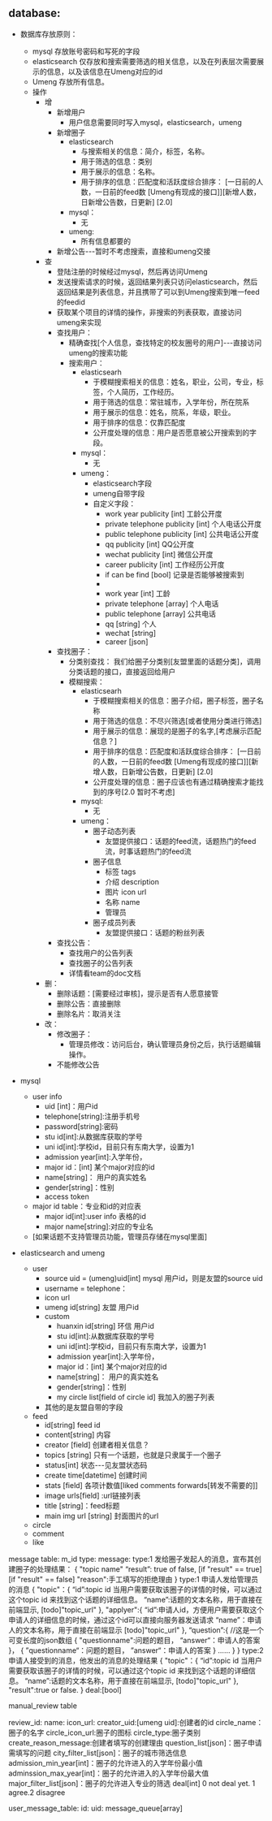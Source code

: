 ## database:
- 数据库存放原则：
	- mysql 存放账号密码和写死的字段
	- elasticsearch 仅存放和搜索需要筛选的相关信息，以及在列表层次需要展示的信息，以及该信息在Umeng对应的id
	- Umeng 存放所有信息。
	- 操作
		- 增
			- 新增用户
				- 用户信息需要同时写入mysql，elasticsearch，umeng
			- 新增圈子
				- elasticsearch
					- 与搜索相关的信息：简介，标签，名称。
					- 用于筛选的信息：类别
					- 用于展示的信息：名称。
					- 用于排序的信息：匹配度和活跃度综合排序： [一日前的人数，一日前的feed数 [Umeng有现成的接口]][新增人数，日新增公告数，日更新] [2.0]
				- mysql：
					- 无
				- umeng:
					- 所有信息都要的
			- 新增公告---暂时不考虑搜索，直接和umeng交接
		- 查
            - 登陆注册的时候经过mysql，然后再访问Umeng
            - 发送搜索请求的时候，返回结果列表只访问elasticsearch，然后返回结果是列表信息，并且携带了可以到Umeng搜索到唯一feed的feedid
            - 获取某个项目的详情的操作，非搜索的列表获取，直接访问umeng来实现
            - 查找用户：
            	- 精确查找[个人信息，查找特定的校友圈号的用户]---直接访问umeng的搜索功能
            	- 搜索用户：
            		- elasticsearh
            			- 于模糊搜索相关的信息：姓名，职业，公司，专业，标签，个人简历，工作经历。
            			- 用于筛选的信息：常驻城市，入学年份，所在院系
            			- 用于展示的信息：姓名，院系，年级，职业。
            			- 用于排序的信息：仅靠匹配度
            			- 公开度处理的信息：用户是否愿意被公开搜索到的字段。
            		- mysql：
            			- 无
            		- umeng：
            			- elasticsearch字段
            			- umeng自带字段
            			- 自定义字段：
                            - work year publicity [int] 工龄公开度
                            - private telephone publicity [int] 个人电话公开度
                            - public telephone publicity [int] 公共电话公开度
                            - qq publicity [int] QQ公开度
                            - wechat publicity [int] 微信公开度
                            - career publicity [int] 工作经历公开度
                            - if can be find [bool] 记录是否能够被搜索到
                            - 
                            - work year [int] 工龄
                            - private telephone [array] 个人电话
                            - public telephone [array] 公共电话
                            - qq [string] 个人
                            - wechat [string]
                            - career [json]
            - 查找圈子：
            	- 分类别查找： 我们给圈子分类别[友盟里面的话题分类]，调用分类话题的接口，直接返回给用户
            	- 模糊搜索：
            		- elasticsearh
            			- 于模糊搜索相关的信息：圈子介绍，圈子标签，圈子名称
            			- 用于筛选的信息：不尽兴筛选[或者使用分类进行筛选]
            			- 用于展示的信息：展现的是圈子的名字,[考虑展示匹配信息？]
            			- 用于排序的信息：匹配度和活跃度综合排序： [一日前的人数，一日前的feed数 [Umeng有现成的接口]][新增人数，日新增公告数，日更新] [2.0]
            			- 公开度处理的信息：圈子应该也有通过精确搜索才能找到的序号[2.0 暂时不考虑]
            		- mysql:
            			- 无
            		- umeng：
            			- 圈子动态列表
            				- 友盟提供接口：话题的feed流，话题热门的feed流，时事话题热门的feed流
            			- 圈子信息
            				- 标签 tags
            				- 介绍 description
            				- 图片 icon url
            				- 名称 name
            				- 管理员
            			- 圈子成员列表
            				- 友盟提供接口：话题的粉丝列表
            - 查找公告：
            	- 查找用户的公告列表
            	- 查找圈子的公告列表
            	- 详情看team的doc文档
		- 删：
			- 删除话题：[需要经过审核]，提示是否有人愿意接管
			- 删除公告：直接删除
			- 删除名片：取消关注
		- 改：
			- 修改圈子：
				- 管理员修改：访问后台，确认管理员身份之后，执行话题编辑操作。
			- 不能修改公告

- mysql
	- user info
        - uid [int]：用户id
        - telephone[string]:注册手机号
        - password[string]:密码
        - stu id[int]:从数据库获取的学号
        - uni id[int]:学校id，目前只有东南大学，设置为1
        - admission year[int]:入学年份，
        - major id：[int] 某个major对应的id
        - name[string]： 用户的真实姓名
        - gender[string]：性别
        - access token
    - major id table：专业和id的对应表
    	- major id[int]:user info 表格的id
    	- major name[string]:对应的专业名
    - [如果话题不支持管理员功能，管理员存储在mysql里面]
- elasticsearch and umeng
	- user
		- source uid = (umeng)uid[int] mysql 用户id，则是友盟的source uid
		- username = telephone：
		- icon url
		- umeng id[string] 友盟 用户id
		- custom
            - huanxin id[string] 环信 用户id
            - stu id[int]:从数据库获取的学号
            - uni id[int]:学校id，目前只有东南大学，设置为1
            - admission year[int]:入学年份，
            - major id：[int] 某个major对应的id
            - name[string]： 用户的真实姓名
            - gender[string]：性别
            - my circle list[field of circle id] 我加入的圈子列表
		- 其他的是友盟自带的字段
	- feed
		- id[string] feed id
		- content[string] 内容
		- creator [field] 创建者相关信息？
		- topics [string] 只有一个话题，也就是只隶属于一个圈子
		- status[int] 状态---见友盟状态码
		- create time[datetime] 创建时间
		- stats [field] 各项计数值[liked comments forwards[转发不需要的]]
		- image urls[field] :url链接列表
		- title [string]：feed标题
		- main img url [string] 封面图片的url
	- circle
	- comment
	- like



message table:
m_id
type:
message:
type:1 发给圈子发起人的消息，宣布其创建圈子的处理结果：
{
	"topic name"
	“result”: true of false,
    [if "result" == true]
    [if "result" == false]
    "reason":手工填写的拒绝理由
}
type:1 申请人发给管理员的消息
	{
    	"topic"：{
        	“id”:topic id 当用户需要获取该圈子的详情的时候，可以通过这个topic id 来找到这个话题的详细信息。
            “name”:话题的文本名称，用于直接在前端显示,
            [todo]"topic_url"
        },
        "applyer":{
        	“id”:申请人id，方便用户需要获取这个申请人的详细信息的时候，通过这个id可以直接向服务器发送请求
            “name”：申请人的文本名称，用于直接在前端显示
            [todo]"topic_url"
        },
        “question”:{
        	//这是一个可变长度的json数组
           {
           	"questionname":问题的题目，
            “answer“：申请人的答案
            }，
            {
            ”questionname“：问题的题目，
            ”answer“：申请人的答案
            }
            ……
        }
    }
type:2  申请人接受到的消息，他发出的消息的处理结果
    {
    	"topic"：{
        	“id”:topic id 当用户需要获取该圈子的详情的时候，可以通过这个topic id 来找到这个话题的详细信息。
            “name”:话题的文本名称，用于直接在前端显示,
            [todo]"topic_url"
        },
        "result":true or false.
    }
deal:[bool]

manual_review table

review_id:
name:
icon_url:
creator_uid:[umeng uid]:创建者的id
circle_name：圈子的名字
circle_icon_url:圈子的图标
circle_type:圈子类别
create_reason_message:创建者填写的创建理由
question_list[json]：圈子申请需填写的问题
city_filter_list[json]：圈子的城市筛选信息
admission_min_year[int]：圈子的允许进入的入学年份最小值
adminssion_max_year[int]：圈子的允许进入的入学年份最大值
major_filter_list[json]：圈子的允许进入专业的筛选
deal[int] 0 not deal yet. 1 agree.2 disagree

user_message_table:
id:
uid:
message_queue[array]